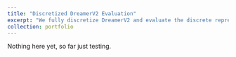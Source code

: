 ```yaml
---
title: "Discretized DreamerV2 Evaluation"
excerpt: "We fully discretize DreamerV2 and evaluate the discrete representation learned by the model. Work in progress. <br/><img src='/images/latent_heatmap.png'>"
collection: portfolio
---
```


Nothing here yet, so far just testing.
